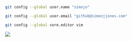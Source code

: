 ```sh
git config --global user.name "simojo"

git config --global user.email "github@simonjjones.com"

git config --global core.editor vim
```

<img align="center" src="https://github-readme-stats.vercel.app/api/top-langs/?username=simojo&theme=dark&hide=html&layout=compact&langs_cout=10&custom_title=Langs">

